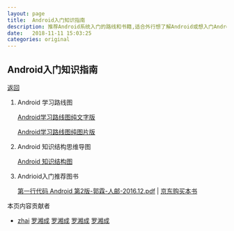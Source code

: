```yaml
---
layout: page
title:  Android入门知识指南
description: 推荐Android系统入门的路线和书籍,适合外行想了解Android或想入门Android开发的同志
date:   2018-11-11 15:03:25
categories: original
---
```

## Android入门知识指南

[返回](./)


1.  Android 学习路线图

    [Android学习路线图纯文字版](./android-enter-md.html)
    
    [Android学习路线图纯图片版](assets/images/Android开发路线图.png)
    
1.  Android 知识结构思维导图
     
    <a href="https://www.processon.com/view/link/5bebf3a3e4b0ee74757e79a6" target="_blank">Android 知识结构图</a>
     
1. Andrioid入门推荐图书

     <a href="./assets/pdf/第一行代码%20Android%20第2版-郭霖-人邮-2016.12.pdf" target="_blank">第一行代码 Android 第2版-郭霖-人邮-2016.12.pdf</a> | [京东购买本书](https://item.jd.com/12012505.html)
     


     


本页内容贡献者

*   [zhai](https://github.com/zhai) [罗湘成](https://github.com/luoxiangcheng) [罗湘成](https://github.com/luoxiangcheng) [罗湘成](https://github.com/luoxiangcheng) [罗湘成](https://github.com/luoxiangcheng)
